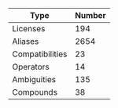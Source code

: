 
|Type            | Number |
|----------------|--------|
|Licenses        | 194    |
|Aliases         | 2654   |
|Compatibilities | 23     |
|Operators       | 14     |
|Ambiguities     | 135    |
|Compounds       | 38     |
